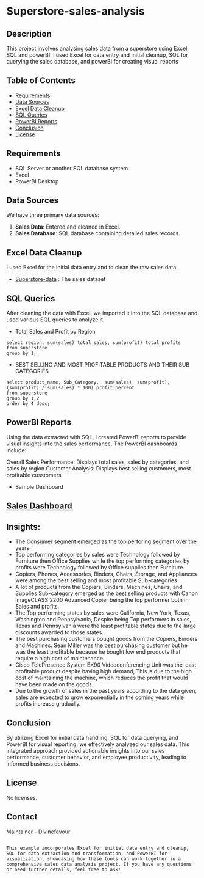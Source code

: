 # Superstore-sales-analysis

## Description
This project involves analysing  sales data from a superstore using Excel, SQL and powerBI. I used Excel for data entry and initial cleanup, SQL for querying the sales database, and powerBI for creating visual reports

## Table of Contents
- [Requirements](#requirements)
- [Data Sources](#data-sources)
- [Excel Data Cleanup](#excel-data-cleanup)
- [SQL Queries](#sql-queries)
- [PowerBI Reports](#powerbi-reports)
- [Conclusion](#conclusion)
- [License](#license)
  
 ## Requirements 
- SQL Server or another SQL database system 
- Excel
- PowerBI Desktop

## Data Sources
We have three primary data sources: 
1. **Sales Data**: Entered and cleaned in Excel.
2. **Sales Database**: SQL database containing detailed sales records.

## Excel Data Cleanup
I used Excel for the initial data entry and to clean the raw sales data.
- [Superstore-data](Excel-file/Sample-Superstore.csv) : The sales dataset

## SQL Queries
After cleaning the data with Excel, we imported it into the SQL database and used various SQL queries to analyze it.

- Total Sales and Profit by Region
 ```code
select region, sum(sales) total_sales, sum(profit) total_profits 
from superstore 
group by 1;
```

- BEST SELLING AND MOST PROFITABLE PRODUCTS AND THEIR SUB CATEGORIES
```code
select product_name, Sub_Category,  sum(sales), sum(profit), (sum(profit) / sum(sales) * 100) profit_percent
from superstore
group by 1,2
order by 4 desc;
```
## PowerBI Reports
Using the data extracted with SQL, I created PowerBI reports to provide visual insights into the sales performance. The PowerBI dashboards include:

Overall Sales Performance: Displays total sales, sales by categories, and sales by region
Customer Analysis: Displays best selling customers, most profitable cusstomers

- Sample Dashboard
## [Sales Dashboard](Sales_project_images/Overall_Sales_dashboard.jpg)

## Insights:
- The Consumer segment emerged as the top perforing segment over the years.
- Top performing categories by sales were Technology followed by Furniture then Office Supplies while the top performing categories by profits were Technology followed by Office supplies then Furniture.
- Copiers, Phones, Accessories, Binders, Chairs, Storage, and Appliances were among the best selling and most profitable Sub-categories
- A lot of products from the Copiers, Binders, Machines, Chairs, and Supplies Sub-category emerged as the best selling products with Canon imageCLASS 2200 Advanced Copier being the top performer both in Sales and profits.
- The Top performing states by sales were California, New York, Texas, Washington and Pennsylvania, Despite being Top performers in sales, Texas and Pennsylvania were the least profitable states due to the large discounts awarded to those states.
- The best purchasing customers bought goods from the Copiers, Binders and Machines. Sean Miller was the best purchasing customer but he was the least profitable because he bought low end products that require a high cost of maintenance.
- Cisco TelePresence System EX90 Videoconferencing Unit was the least profitable product despite having high demand, This is due to the high cost of maintaining the machine, which reduces the profit that would have been made on the goods.
- Due to the growth of sales in the past years according to the data given, sales are expected to grow exponentially in the coming years while profits increase gradually.


## Conclusion
By utilizing Excel for initial data handling, SQL for data querying, and PowerBI for visual reporting, we effectively analyzed our sales data. This integrated approach provided actionable insights into our sales performance, customer behavior, and employee productivity, leading to informed business decisions.

## License
No licenses.

## Contact
Maintainer - Divinefavour 

```

This example incorporates Excel for initial data entry and cleanup, SQL for data extraction and transformation, and PowerBI for visualization, showcasing how these tools can work together in a comprehensive sales data analysis project. If you have any questions or need further details, feel free to ask!
